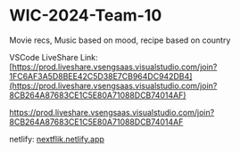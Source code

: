 # WIC-2024-Team-10
Movie recs,
Music based on mood,
recipe based on country 

VSCode LiveShare Link: [https://prod.liveshare.vsengsaas.visualstudio.com/join?1FC6AF3A5D8BEE42C5D38E7CB964DC942DB4](https://prod.liveshare.vsengsaas.visualstudio.com/join?8CB264A87683CE1C5E80A71088DCB74014AF)

https://prod.liveshare.vsengsaas.visualstudio.com/join?8CB264A87683CE1C5E80A71088DCB74014AF

netlify: [nextflik.netlify.app](https://nextflik.netlify.app/)
